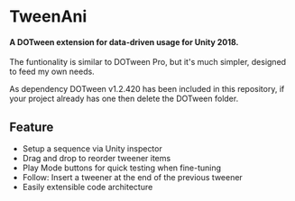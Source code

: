 # TweenAni
#### A DOTween extension for data-driven usage for Unity 2018.
The funtionality is similar to DOTween Pro, but it's much simpler, designed to feed my own needs.

As dependency DOTween v1.2.420 has been included in this repository, if your project already has one then delete the DOTween folder.

## Feature
- Setup a sequence via Unity inspector
- Drag and drop to reorder tweener items
- Play Mode buttons for quick testing when fine-tuning
- Follow: Insert a tweener at the end of the previous tweener
- Easily extensible code architecture
